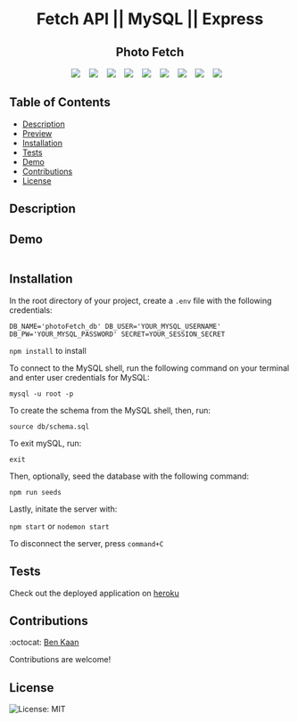 <h1 align ="center"> Fetch API || MySQL || Express </h1>

<h2 align="center">Photo Fetch </h2>
<p align="center">
    <img src="https://img.shields.io/badge/Sequelize-52B0E7?style=for-the-badge&logo=Sequelize&logoColor=white"/>  &nbsp;&nbsp;
    <img src="https://img.shields.io/badge/heroku-%23430098.svg?style=for-the-badge&logo=heroku&logoColor=white"> &nbsp;&nbsp;
    <img src="https://img.shields.io/badge/mysql-%2300f.svg?style=for-the-badge&logo=mysql&logoColor=white" /> &nbsp;&nbsp;
    <img src="https://img.shields.io/badge/express.js-%23404d59.svg?style=for-the-badge&logo=express&logoColor=%2361DAFB"  /> &nbsp;&nbsp;
    <img src="https://img.shields.io/badge/javascript-%23323330.svg?style=for-the-badge&logo=javascript&logoColor=%23F7DF1E" /> &nbsp;&nbsp;
    <img src="https://img.shields.io/badge/node.js-6DA55F?style=for-the-badge&logo=node.js&logoColor=white"  /> &nbsp;&nbsp;
    <img src="https://img.shields.io/badge/NPM-%23000000.svg?style=for-the-badge&logo=npm&logoColor=white" /> &nbsp;&nbsp;
    <img src="https://img.shields.io/badge/bootstrap-%23563D7C.svg?style=for-the-badge&logo=bootstrap&logoColor=white"> &nbsp;&nbsp;
    <img src="https://img.shields.io/badge/Insomnia-black?style=for-the-badge&logo=insomnia&logoColor=5849BE"/> &nbsp;&nbsp;
    
</p>

## Table of Contents

- [Description](#description)
- [Preview](#preview)
- [Installation](#installation)
- [Tests](#tests)
- [Demo](#demo)
- [Contributions](#contributions)
- [License](#license)

## Description

## Demo

![]()

## Installation

In the root directory of your project, create a `.env` file with the following credentials:

`DB_NAME='photoFetch_db' DB_USER='YOUR_MYSQL_USERNAME' DB_PW='YOUR_MYSQL_PASSWORD' SECRET=YOUR_SESSION_SECRET`

`npm install` to install

To connect to the MySQL shell, run the following command on your terminal and enter user credentials for MySQL:

`mysql -u root -p`

To create the schema from the MySQL shell, then, run:

`source db/schema.sql`

To exit mySQL, run:

`exit`

Then, optionally, seed the database with the following command:

`npm run seeds`

Lastly, initate the server with:

`npm start` or `nodemon start`

To disconnect the server, press `command+C`

## Tests

Check out the deployed application on
[heroku](https:///)

## Contributions

:octocat: [Ben Kaan](https://www.github.com/benkaan001)

Contributions are welcome!

## License

![License: MIT](https://img.shields.io/badge/License-MIT-yellow.svg)
